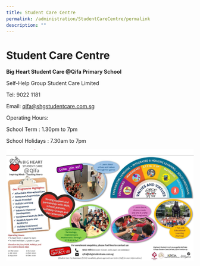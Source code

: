 ```yaml
---
title: Student Care Centre
permalink: /administration/StudentCareCentre/permalink
description: ""
---
```

Student Care Centre
===================

  
  

**Big Heart Student Care @Qifa Primary School**  

Self-Help Group Student Care Limited  

  

Tel: 9022 1181

Email: [qifa@shgstudentcare.com.sg](mailto:qifa@shgstudentcare.com.sg)

  

Operating Hours:

School Term : 1.30pm to 7pm

School Holidays : 7.30am to 7pm

![](/images/SCC%20Info.jpg)